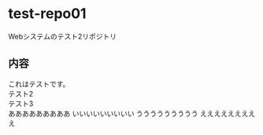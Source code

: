 # test-repo01
Webシステムのテスト2リポジトリ
## 内容
これはテストです。  
テスト2  
テスト3  
あああああああああ
いいいいいいいいい
ううううううううう
えええええええええ
